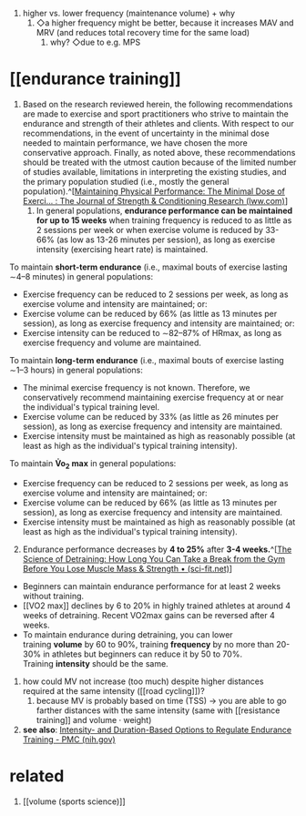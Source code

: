 1. higher vs. lower frequency (maintenance volume) + why
	1. ◇a higher frequency might be better, because it increases MAV and MRV (and reduces total recovery time for the same load)
		1. why? ◇due to e.g. MPS

# [[endurance training]]
1. Based on the research reviewed herein, the following recommendations are made to exercise and sport practitioners who strive to maintain the endurance and strength of their athletes and clients. With respect to our recommendations, in the event of uncertainty in the minimal dose needed to maintain performance, we have chosen the more conservative approach. Finally, as noted above, these recommendations should be treated with the utmost caution because of the limited number of studies available, limitations in interpreting the existing studies, and the primary population studied (i.e., mostly the general population).^[[Maintaining Physical Performance: The Minimal Dose of Exerci... : The Journal of Strength & Conditioning Research (lww.com)](https://journals.lww.com/nsca-jscr/fulltext/2021/05000/maintaining_physical_performance__the_minimal_dose.35.aspx)]
	1. In general populations, **endurance performance can be maintained for up to 15 weeks** when training frequency is reduced to as little as 2 sessions per week or when exercise volume is reduced by 33-66% (as low as 13-26 minutes per session), as long as exercise intensity (exercising heart rate) is maintained.
   
To maintain **short-term endurance** (i.e., maximal bouts of exercise lasting ∼4–8 minutes) in general populations:
   
- Exercise frequency can be reduced to 2 sessions per week, as long as exercise volume and intensity are maintained; or:
- Exercise volume can be reduced by 66% (as little as 13 minutes per session), as long as exercise frequency and intensity are maintained; or:
- Exercise intensity can be reduced to ∼82–87% of HRmax, as long as exercise frequency and volume are maintained.

To maintain **long-term endurance** (i.e., maximal bouts of exercise lasting ∼1–3 hours) in general populations:

- The minimal exercise frequency is not known. Therefore, we conservatively recommend maintaining exercise frequency at or near the individual's typical training level.
- Exercise volume can be reduced by 33% (as little as 26 minutes per session), as long as exercise frequency and intensity are maintained.
- Exercise intensity must be maintained as high as reasonably possible (at least as high as the individual's typical training intensity).

To maintain **V̇o<sub>2</sub> max** in general populations:

- Exercise frequency can be reduced to 2 sessions per week, as long as exercise volume and intensity are maintained; or:
- Exercise volume can be reduced by 66% (as little as 13 minutes per session), as long as exercise frequency and intensity are maintained.
- Exercise intensity must be maintained as high as reasonably possible (at least as high as the individual's typical training intensity).
2. Endurance performance decreases by **4 to 25%** after **3-4 weeks.**^[[The Science of Detraining: How Long You Can Take a Break from the Gym Before You Lose Muscle Mass & Strength • (sci-fit.net)](https://sci-fit.net/detraining/)]
- Beginners can maintain endurance performance for at least 2 weeks without training.
- [[VO2 max]] declines by 6 to 20% in highly trained athletes at around 4 weeks of detraining. Recent VO2max gains can be reversed after 4 weeks.
- To maintain endurance during detraining, you can lower training **volume** by 60 to 90%, training **frequency** by no more than 20-30% in athletes but beginners can reduce it by 50 to 70%. Training **intensity** should be the same.
1. how could MV not increase (too much) despite higher distances required at the same intensity ([[road cycling]])?
	1. because MV is probably based on time (TSS) → you are able to go farther distances with the same intensity (same with [[resistance training]] and volume · weight)
2. **see also**: [Intensity- and Duration-Based Options to Regulate Endurance Training - PMC (nih.gov)](https://www.ncbi.nlm.nih.gov/pmc/articles/PMC5442222/)

# related
1. [[volume (sports science)]]
